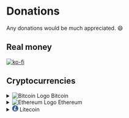 # Donations

Any donations would be much appreciated. 😄

## Real money

[![ko-fi](https://ko-fi.com/img/githubbutton_sm.svg)](https://ko-fi.com/K3K2ALYW6)

## Cryptocurrencies

<details>
<summary><img src="https://raw.githubusercontent.com/get-icon/geticon/master/icons/bitcoin.svg" height="16" alt="Bitcoin Logo"> Bitcoin</summary>

![bitcoin address QR code](https://github.com/RebeccaStevens/RebeccaStevens/blob/main/assets/cryptocurrencies/wallets/bitcoin.png)\
bc1qgr2xwvkpztsaq9kplud84r3dfz4g3e7d5c5lxm

</details>

<details>
<summary><img src="https://raw.githubusercontent.com/get-icon/geticon/master/icons/ethereum.svg" height="16" alt="Ethereum Logo"> Ethereum</summary>

![ethereum address QR code](https://github.com/RebeccaStevens/RebeccaStevens/blob/main/assets/cryptocurrencies/wallets/ethereum.png)\
0x643769d1DD2Cb912656dAA27C1b97e5A81EF9fd2

</details>

<details>
<summary><img src="https://raw.githubusercontent.com/RebeccaStevens/RebeccaStevens/main/assets/cryptocurrencies/logos/ltc.svg" height="16" alt="Litecoin Logo"> Litecoin</summary>

![litecoin address QR code](https://github.com/RebeccaStevens/RebeccaStevens/blob/main/assets/cryptocurrencies/wallets/litecoin.png)\
ltc1qxr7p6z4hrh87g9mjjk67chyduwrh2nfrpxksjv

</details>
